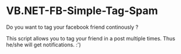 # VB.NET-FB-Simple-Tag-Spam

Do you want to tag your facebook friend continously ? 

This script allows you to tag your friend in a post multiple times. Thus he/she will get notifications. :')
